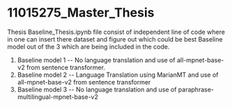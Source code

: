 # 11015275_Master_Thesis
Thesis
Baseline_Thesis.ipynb file consist of independent line of code where in one can insert there dataset
and figure out which could be best Baseline model out of the 3 which are being included in the code.

1) Baseline model 1 -- No language translation and use of all-mpnet-base-v2 from sentence transformer.
2) Baseline model 2 -- Language Translation using MarianMT and use of all-mpnet-base-v2 from sentence transformer
3) Baseline model 3 -- No language translation and use of paraphrase-multilingual-mpnet-base-v2

